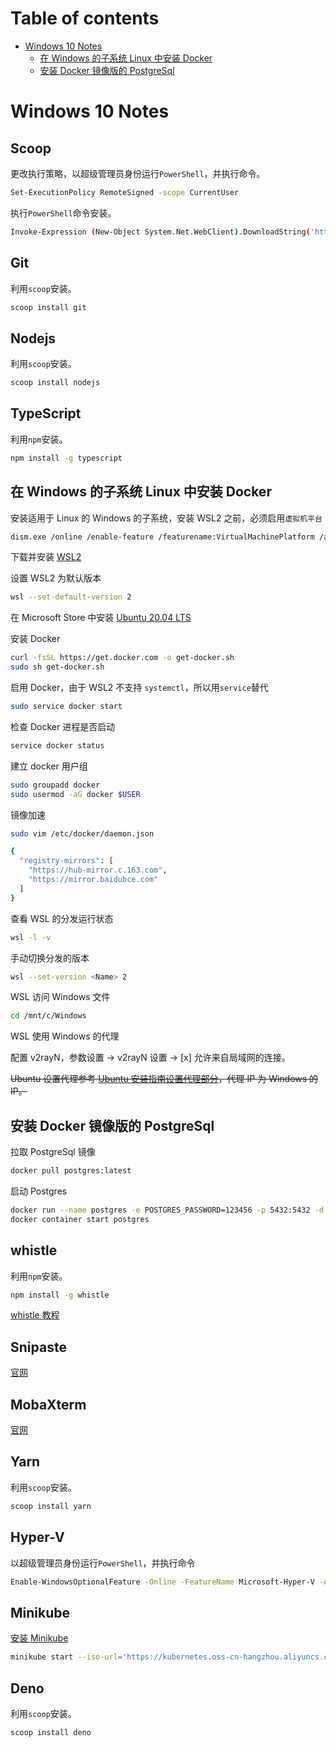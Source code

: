 # Table of contents

- [Windows 10 Notes](#windows-10-notes)
  - [在 Windows 的子系统 Linux 中安装 Docker](#在-windows-的子系统-linux-中安装-docker)
  - [安装 Docker 镜像版的 PostgreSql](#安装-docker-镜像版的-postgresql)

# Windows 10 Notes

## Scoop

更改执行策略，以超级管理员身份运行`PowerShell`，并执行命令。

```bash
Set-ExecutionPolicy RemoteSigned -scope CurrentUser
```

执行`PowerShell`命令安装。

```bash
Invoke-Expression (New-Object System.Net.WebClient).DownloadString('https://get.scoop.sh')
```

## Git

利用`scoop`安装。

```bash
scoop install git
```

## Nodejs

利用`scoop`安装。

```bash
scoop install nodejs
```

## TypeScript

利用`npm`安装。

```bash
npm install -g typescript
```

## 在 Windows 的子系统 Linux 中安装 Docker

安装适用于 Linux 的 Windows 的子系统，安装 WSL2 之前，必须启用`虚拟机平台`

```bash
dism.exe /online /enable-feature /featurename:VirtualMachinePlatform /all /norestart
```

下载并安装 [WSL2](https://docs.microsoft.com/zh-cn/windows/wsl/wsl2-kernel)

设置 WSL2 为默认版本

```bash
wsl --set-default-version 2
```

在 Microsoft Store 中安装 [Ubuntu 20.04 LTS](https://www.microsoft.com/zh-cn/p/ubuntu-2004-lts/9n6svws3rx71#activetab=pivot:overviewtab)

安装 Docker

```bash
curl -fsSL https://get.docker.com -o get-docker.sh
sudo sh get-docker.sh
```

启用 Docker，由于 WSL2 不支持 `systemctl`，所以用`service`替代

```bash
sudo service docker start
```

检查 Docker 进程是否启动

```bash
service docker status
```

建立 docker 用户组

```bash
sudo groupadd docker
sudo usermod -aG docker $USER
```

镜像加速

```bash
sudo vim /etc/docker/daemon.json

{
  "registry-mirrors": [
    "https://hub-mirror.c.163.com",
    "https://mirror.baidubce.com"
  ]
}
```

查看 WSL 的分发运行状态

```bash
wsl -l -v
```

手动切换分发的版本

```bash
wsl --set-version <Name> 2
```

WSL 访问 Windows 文件

```bash
cd /mnt/c/Windows
```

WSL 使用 Windows 的代理

配置 v2rayN，参数设置 -> v2rayN 设置 -> [x] 允许来自局域网的连接。

~~Ubuntu 设置代理参考 [Ubuntu 安装指南设置代理部分](./ubuntu.md#将-zsh-用作默认-shell)，代理 IP 为 Windows 的 IP。~~

## 安装 Docker 镜像版的 PostgreSql

拉取 PostgreSql 镜像

```bash
docker pull postgres:latest
```

启动 Postgres

```bash
docker run --name postgres -e POSTGRES_PASSWORD=123456 -p 5432:5432 -d postgres:latest
docker container start postgres
```

## whistle

利用`npm`安装。

```bash
npm install -g whistle
```

[whistle 教程](https://wproxy.org/whistle/)

## Snipaste

[官网](https://zh.snipaste.com/)

## MobaXterm

[官网](https://mobaxterm.mobatek.net/)

## Yarn

利用`scoop`安装。

```bash
scoop install yarn
```

## Hyper-V

以超级管理员身份运行`PowerShell`，并执行命令

```bash
Enable-WindowsOptionalFeature -Online -FeatureName Microsoft-Hyper-V -All
```

## Minikube

[安装 Minikube](https://kubernetes.io/zh/docs/tasks/tools/install-minikube/)

```bash
minikube start --iso-url='https://kubernetes.oss-cn-hangzhou.aliyuncs.com/minikube/iso/minikube-v1.13.0.iso' --image-repository=registry.cn-hangzhou.aliyuncs.com/google_containers
```

## Deno

利用`scoop`安装。

```bash
scoop install deno
```

